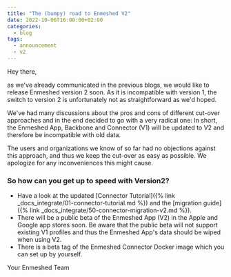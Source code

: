 ```yaml
---
title: "The (bumpy) road to Enmeshed V2"
date: 2022-10-06T16:00:00+02:00
categories:
  - blog
tags:
  - announcement
  - v2
---
```


Hey there,

as we've already communicated in the previous blogs, we would like to release Enmeshed version 2 soon. As it is incompatible with version 1, the switch to version 2 is unfortunately not as straightforward as we'd hoped.

We've had many discussions about the pros and cons of different cut-over approaches and in the end decided to go with a very radical one: In short, the Enmeshed App, Backbone and Connector (V1) will be updated to V2 and therefore be incompatible with old data.

The users and organizations we know of so far had no objections against this approach, and thus we keep the cut-over as easy as possible. We apologize for any inconveniences this might cause.

### So how can you get up to speed with Version2?

- Have a look at the updated [Connector Tutorial]({% link _docs_integrate/01-connector-tutorial.md %}) and the [migration guide]({% link _docs_integrate/50-connector-migration-v2.md %}).
- There will be a public beta of the Enmeshed App (V2) in the Apple and Google app stores soon. Be aware that the public beta will not support existing V1 profiles and thus the Enmeshed App's data should be wiped when using V2.
- There is a beta tag of the Enmeshed Connector Docker image which you can set up by yourself.

Your Enmeshed Team
